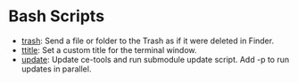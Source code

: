 # Bash Scripts

- [trash](trash.sh): Send a file or folder to the Trash as if it were deleted in Finder.
- [ttitle](ttitle.sh): Set a custom title for the terminal window.
- [update](update.sh): Update ce-tools and run submodule update script. Add -p to run updates in parallel.
